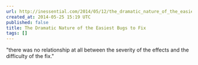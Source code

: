 ```yaml
---
url: http://inessential.com/2014/05/12/the_dramatic_nature_of_the_easiest_bugs_
created_at: 2014-05-25 15:19 UTC
published: false
title: The Dramatic Nature of the Easiest Bugs to Fix
tags: []
---
```


"there was no relationship at all between the severity of the effects and the difficulty of the fix."

